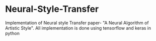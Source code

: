 # Neural-Style-Transfer
Implementation of Neural style Transfer paper- "A Neural Algorithm of Artistic Style". All implementation is done using tensorflow and keras in python
